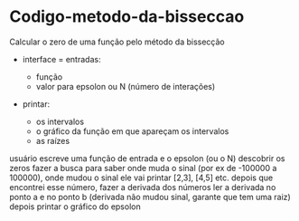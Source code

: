 # Codigo-metodo-da-bisseccao

Calcular o zero de uma função pelo método da bissecção

- interface = entradas: 
    - função
    - valor para epsolon ou N (número de interações)

- printar: 
    - os intervalos
    - o gráfico da função em que apareçam os intervalos
    - as raízes


usuário escreve uma função de entrada e o epsolon (ou o N)
descobrir os zeros
fazer a busca para saber onde muda o sinal (por ex de -100000 a 100000), onde mudou o sinal ele vai printar
[2,3], [4,5] etc.
depois que encontrei esse número, fazer a derivada dos números
ler a derivada no ponto a e no ponto b (derivada não mudou sinal, garante que tem uma raiz)
depois printar o gráfico do epsolon